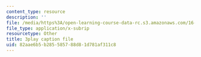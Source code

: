 ```yaml
---
content_type: resource
description: ''
file: /media/https%3A/open-learning-course-data-rc.s3.amazonaws.com/16-412j-cognitive-robotics-spring-2016/82aae6b5b285585788d81d781af311c8_DdPNsGRIw6o.vtt
file_type: application/x-subrip
resourcetype: Other
title: 3play caption file
uid: 82aae6b5-b285-5857-88d8-1d781af311c8
---
```

